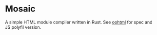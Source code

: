 # Mosaic
A simple HTML module compiler written in Rust. See [oohtml](https://github.com/webqit/oohtml) for spec and JS polyfil version.
